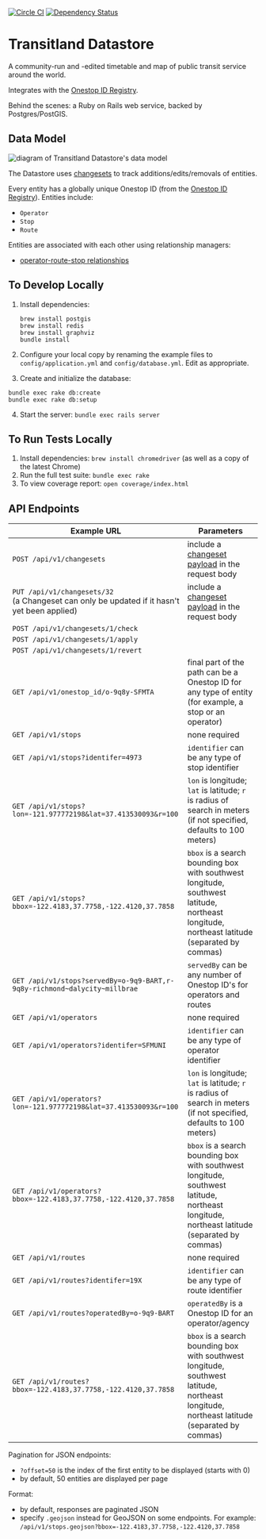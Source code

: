 [![Circle CI](https://circleci.com/gh/transitland/transitland-datastore.png?style=badge)](https://circleci.com/gh/transitland/transitland-datastore)
[![Dependency Status](https://gemnasium.com/transitland/transitland-datastore.svg)](https://gemnasium.com/transitland/transitland-datastore)

# Transitland Datastore

A community-run and -edited timetable and map of public transit service around the world.

Integrates with the [Onestop ID Registry](https://github.com/transitland/onestop-id-registry).

Behind the scenes: a Ruby on Rails web service, backed by Postgres/PostGIS.

## Data Model

![diagram of Transitland Datastore's data model](https://rawgit.com/transitland/transitland-datastore/master/doc/data-model.svg)

The Datastore uses [changesets](doc/changesets.md) to track additions/edits/removals of entities.

Every entity has a globally unique Onestop ID (from the [Onestop ID Registry](https://github.com/transit-land/onestop-id-registry)). Entities include:

* `Operator`
* `Stop`
* `Route`

Entities are associated with each other using relationship managers:

* [operator-route-stop relationships](doc/operator-route-stop-relationships.md)

## To Develop Locally

1. Install dependencies:

    ````
    brew install postgis
    brew install redis
    brew install graphviz
    bundle install
    ````

2. Configure your local copy by renaming the example files to `config/application.yml` and `config/database.yml`. Edit as appropriate.

3. Create and initialize the database:

  ````
  bundle exec rake db:create
  bundle exec rake db:setup
  ````

4. Start the server: `bundle exec rails server`

## To Run Tests Locally

1. Install dependencies: `brew install chromedriver` (as well as a copy of the latest Chrome)
2. Run the full test suite: `bundle exec rake`
3. To view coverage report: `open coverage/index.html`

## API Endpoints

Example URL  | Parameters
-------------|-----------
`POST /api/v1/changesets` | include a [changeset payload](doc/changesets.md) in the request body
`PUT /api/v1/changesets/32`<br/>(a Changeset can only be updated if it hasn't yet been applied)| include a [changeset payload](doc/changesets.md) in the request body
`POST /api/v1/changesets/1/check` | 
`POST /api/v1/changesets/1/apply` | 
`POST /api/v1/changesets/1/revert` | 
`GET /api/v1/onestop_id/o-9q8y-SFMTA` | final part of the path can be a Onestop ID for any type of entity (for example, a stop or an operator)
`GET /api/v1/stops` | none required
`GET /api/v1/stops?identifer=4973` | `identifier` can be any type of stop identifier
`GET /api/v1/stops?lon=-121.977772198&lat=37.413530093&r=100` | `lon` is longitude; `lat` is latitude; `r` is radius of search in meters (if not specified, defaults to 100 meters)
`GET /api/v1/stops?bbox=-122.4183,37.7758,-122.4120,37.7858` | `bbox` is a search bounding box with southwest longitude, southwest latitude, northeast longitude, northeast latitude (separated by commas)
`GET /api/v1/stops?servedBy=o-9q9-BART,r-9q8y-richmond~dalycity~millbrae` | `servedBy` can be any number of Onestop ID's for operators and routes
`GET /api/v1/operators` | none required
`GET /api/v1/operators?identifer=SFMUNI` | `identifier` can be any type of operator identifier
`GET /api/v1/operators?lon=-121.977772198&lat=37.413530093&r=100` | `lon` is longitude; `lat` is latitude; `r` is radius of search in meters (if not specified, defaults to 100 meters)
`GET /api/v1/operators?bbox=-122.4183,37.7758,-122.4120,37.7858` | `bbox` is a search bounding box with southwest longitude, southwest latitude, northeast longitude, northeast latitude (separated by commas)
`GET /api/v1/routes` | none required
`GET /api/v1/routes?identifer=19X` | `identifier` can be any type of route identifier
`GET /api/v1/routes?operatedBy=o-9q9-BART` | `operatedBy` is a Onestop ID for an operator/agency
`GET /api/v1/routes?bbox=-122.4183,37.7758,-122.4120,37.7858` | `bbox` is a search bounding box with southwest longitude, southwest latitude, northeast longitude, northeast latitude (separated by commas)

Pagination for JSON endpoints:
- `?offset=50` is the index of the first entity to be displayed (starts with 0)
- by default, 50 entities are displayed per page

Format:
- by default, responses are paginated JSON
- specify `.geojson` instead for GeoJSON on some endpoints. For example: `/api/v1/stops.geojson?bbox=-122.4183,37.7758,-122.4120,37.7858`
